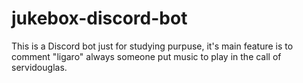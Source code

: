 # jukebox-discord-bot
This is a Discord bot just for studying purpuse, it's main feature is to comment \"ligaro\" always someone put music to play in the call of servidouglas.
